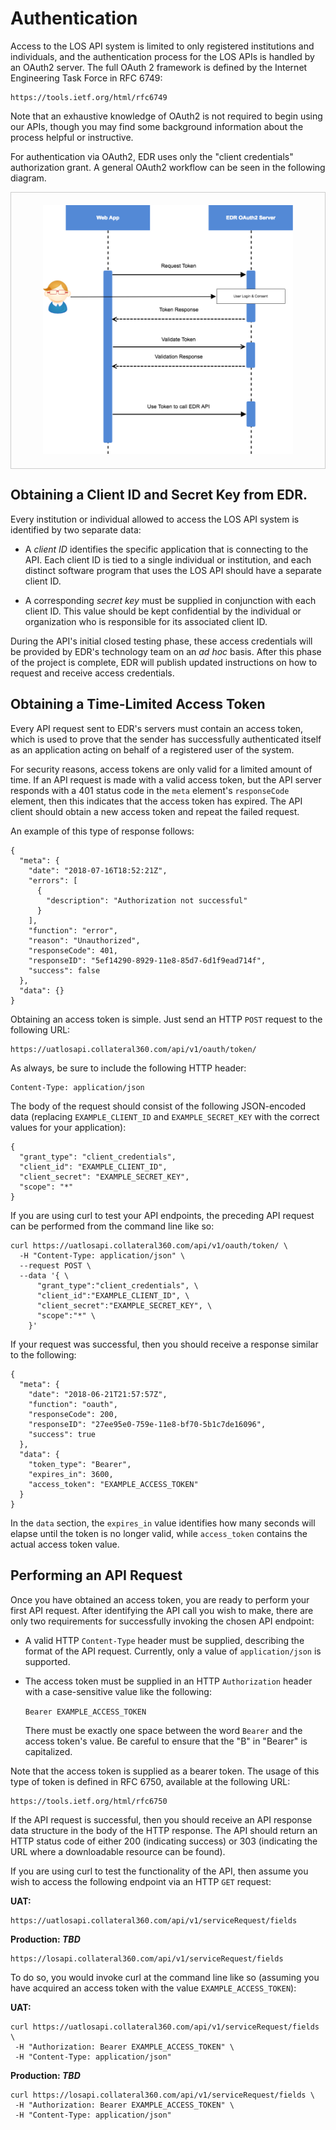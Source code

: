 # Authentication

Access to the LOS API system is limited to only registered
institutions and individuals, and the authentication process
for the LOS APIs is handled by an OAuth2 server. The full OAuth
2 framework is defined by the Internet Engineering Task Force
in RFC 6749:

    https://tools.ietf.org/html/rfc6749
    
Note that an exhaustive knowledge of OAuth2 is not required to
begin using our APIs, though you may find some background
information about the process helpful or instructive.

For authentication via OAuth2, EDR uses only the "client
credentials" authorization grant. A general OAuth2
workflow can be seen in the following diagram.

<div style="text-align: center; border: 1px solid #ccc; padding: 20px">
    <img src="./auth-seq.png" width="400">
</div>

## Obtaining a Client ID and Secret Key from EDR.

Every institution or individual allowed to access the LOS API
system is identified by two separate data:

* A _client ID_ identifies the specific application that
  is connecting to the API. Each client ID is tied to a
  single individual or institution, and each distinct
  software program that uses the LOS API should have a
  separate client ID.
  
* A corresponding _secret key_ must be supplied in conjunction
  with each client ID. This value should be kept confidential
  by the individual or organization who is responsible for
  its associated client ID.

During the API's initial closed testing phase, these access
credentials will be provided by EDR's technology team on an
_ad hoc_ basis. After this phase of the project is complete,
EDR will publish updated instructions on how to request
and receive access credentials.

## Obtaining a Time-Limited Access Token

Every API request sent to EDR's servers must contain an access
token, which is used to prove that the sender has successfully
authenticated itself as an application acting on behalf of a
registered user of the system.

For security reasons, access tokens are only valid for a
limited amount of time. If an API request is made with a
valid access token, but the API server responds with a 401
status code in the `meta` element's `responseCode` element,
then this indicates that the access token has expired. The
API client should obtain a new access token and repeat the
failed request.

An example of this type of response follows:

```
{
  "meta": {
    "date": "2018-07-16T18:52:21Z",
    "errors": [
      {
        "description": "Authorization not successful"
      }
    ],
    "function": "error",
    "reason": "Unauthorized",
    "responseCode": 401,
    "responseID": "5ef14290-8929-11e8-85d7-6d1f9ead714f",
    "success": false
  },
  "data": {}
}
```

Obtaining an access token is simple. Just send an HTTP `POST`
request to the following URL:

    https://uatlosapi.collateral360.com/api/v1/oauth/token/
    
As always, be sure to include the following HTTP header:

    Content-Type: application/json
    
The body of the request should consist of the following
JSON-encoded data (replacing `EXAMPLE_CLIENT_ID` and
`EXAMPLE_SECRET_KEY` with the correct values for your
application):

```
{
  "grant_type": "client_credentials",
  "client_id": "EXAMPLE_CLIENT_ID",
  "client_secret": "EXAMPLE_SECRET_KEY",
  "scope": "*"
}
```

If you are using curl to test your API endpoints, the preceding
API request can be performed from the command line like so:

```
curl https://uatlosapi.collateral360.com/api/v1/oauth/token/ \
  -H "Content-Type: application/json" \	
  --request POST \	
  --data '{ \
      "grant_type":"client_credentials", \
      "client_id":"EXAMPLE_CLIENT_ID", \
      "client_secret":"EXAMPLE_SECRET_KEY", \
      "scope":"*" \
    }'
```

If your request was successful, then you should receive a
response similar to the following:

```
{
  "meta": {
    "date": "2018-06-21T21:57:57Z",
    "function": "oauth",
    "responseCode": 200,
    "responseID": "27ee95e0-759e-11e8-bf70-5b1c7de16096",
    "success": true
  },
  "data": {
    "token_type": "Bearer",
    "expires_in": 3600,
    "access_token": "EXAMPLE_ACCESS_TOKEN"
  }
}
```

In the `data` section, the `expires_in` value identifies how
many seconds will elapse until the token is no longer valid,
while `access_token` contains the actual access token value.

## Performing an API Request

Once you have obtained an access token, you are ready to perform
your first API request. After identifying the API call you wish
to make, there are only two requirements for successfully
invoking the chosen API endpoint:

* A valid HTTP `Content-Type` header must be supplied,
  describing the format of the API request. Currently,
  only a value of `application/json` is supported.
  
* The access token must be supplied in an HTTP `Authorization`
  header with a case-sensitive value like the following:
  
  `Bearer EXAMPLE_ACCESS_TOKEN`
  
  There must be exactly one space between the word `Bearer` and
  the access token's value. Be careful to ensure that the "B" in
  "Bearer" is capitalized.
  
Note that the access token is supplied as a bearer token.
The usage of this type of token is defined in RFC 6750,
available at the following URL:

    https://tools.ietf.org/html/rfc6750


If the API request is successful, then you should receive an API
response data structure in the body of the HTTP response. The
API should return an HTTP status code of either 200 (indicating
success) or 303 (indicating the URL where a downloadable resource
can be found).

If you are using curl to test the functionality of the API, then
assume you wish to access the following endpoint via an HTTP `GET`
request:

**UAT:**

    https://uatlosapi.collateral360.com/api/v1/serviceRequest/fields

**Production: _TBD_**

    https://losapi.collateral360.com/api/v1/serviceRequest/fields

To do so, you would invoke curl at the command line like so
(assuming you have acquired an access token with the value
`EXAMPLE_ACCESS_TOKEN`):

**UAT:**

 ```
curl https://uatlosapi.collateral360.com/api/v1/serviceRequest/fields \
  -H "Authorization: Bearer EXAMPLE_ACCESS_TOKEN" \
  -H "Content-Type: application/json"
```

**Production: _TBD_**

 ```
curl https://losapi.collateral360.com/api/v1/serviceRequest/fields \
  -H "Authorization: Bearer EXAMPLE_ACCESS_TOKEN" \
  -H "Content-Type: application/json"
```
